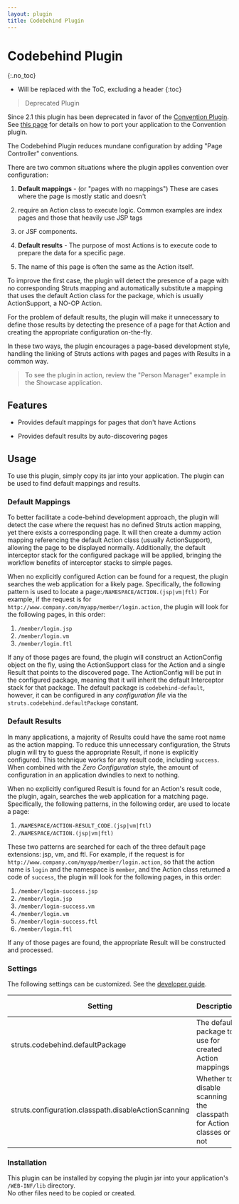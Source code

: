 ```yaml
---
layout: plugin
title: Codebehind Plugin
---
```


# Codebehind Plugin
{:.no_toc}

* Will be replaced with the ToC, excluding a header
{:toc}

> Deprecated Plugin

Since 2.1 this plugin has been deprecated in favor of the [Convention Plugin](../convention). See [this page](../convention/converting) 
for details on how to port your application to the Convention plugin.

The Codebehind Plugin reduces mundane configuration by adding "Page Controller" conventions.


There are two common situations where the plugin applies convention over configuration:

1. **Default mappings** - (or "pages with no mappings") These are cases where the page is mostly static and doesn't 
2. require an Action class to execute logic.  Common examples are index pages and those that heavily use JSP tags 
3. or JSF components.

4. **Default results** - The purpose of most Actions is to execute code to prepare the data for a specific page.
5. The name of this page is often the same as the Action itself.

To improve the first case, the plugin will detect the presence of a page with no corresponding Struts mapping 
and automatically substitute a mapping that uses the default Action class for the package, which is usually 
ActionSupport, a NO-OP Action.  

For the problem of default results, the plugin will make it unnecessary to define those results by detecting 
the presence of a page for that Action and creating the appropriate configuration on-the-fly. 

In these two ways, the plugin encourages a page-based development style, handling the linking of Struts actions 
with pages and pages with Results in a common way.

> To see the plugin in action, review the "Person Manager" example in the Showcase application.

## Features

+ Provides default mappings for pages that don't have Actions

+ Provides default results by auto-discovering pages

## Usage

To use this plugin, simply copy its jar into your application.  The plugin can be used to find default mappings 
and results.

### Default Mappings

To better facilitate a code-behind development approach, the plugin will detect the case where the request has 
no defined Struts action mapping, yet there exists a corresponding page.  It will then create a dummy action mapping referencing the default Action class (usually ActionSupport), allowing the page to be displayed normally.  Additionally, the default interceptor stack for the configured package will be applied, bringing the workflow benefits of interceptor stacks to simple pages.

When no explicitly configured Action can be found for a request, the plugin searches the web application for 
a likely page. Specifically, the following pattern is used to locate a page:`/NAMESPACE/ACTION.(jsp|vm|ftl)`
For example, if the request is for `http://www.company.com/myapp/member/login.action`, the plugin will look for 
the following pages, in this order: 

1. `/member/login.jsp`
2. `/member/login.vm`
3. `/member/login.ftl`

If any of those pages are found, the plugin will construct an ActionConfig object on the fly, using the ActionSupport 
class for the Action and a single Result that points to the discovered page.  The ActionConfig will be put in the configured
package, meaning that it will inherit the default Interceptor stack for that package.  The default package 
is `codebehind-default`, however, it can be configured in any _configuration file_  via the `struts.codebehind.defaultPackage`
constant.

### Default Results

In many applications, a majority of Results could have the same root name as the action mapping.  To reduce this 
unnecessary configuration, the Struts plugin will try to guess the appropriate Result, if none is explicitly configured.
This technique works for any result code, including `success`. When combined with the _Zero Configuration_  style,
the amount of configuration in an application dwindles to next to nothing.

When no explicitly configured Result is found for an Action's result code, the plugin, again, searches the web 
application for a matching page. Specifically, the following patterns, in the following order, are used to locate 
a page:

1. `/NAMESPACE/ACTION-RESULT_CODE.(jsp|vm|ftl)`
2. `/NAMESPACE/ACTION.(jsp|vm|ftl)`

These two patterns are searched for each of the three default page extensions: jsp, vm, and ftl.  For example, 
if the request is for `http://www.company.com/myapp/member/login.action`, so that the action name is `login` 
and the namespace is `member`, and the Action class returned a code of `success`, the plugin will look for 
the following pages, in this order: 

1. `/member/login-success.jsp`
2. `/member/login.jsp`
3. `/member/login-success.vm`
4. `/member/login.vm`
5. `/member/login-success.ftl`
6. `/member/login.ftl`

If any of those pages are found, the appropriate Result will be constructed and processed.

### Settings

The following settings can be customized.  See the [developer guide](/core-developers/configuration-files).

|Setting|Description|Default|Possible Values|
|-------|-----------|-------|---------------|
|struts.codebehind.defaultPackage|The default package to use for created Action mappings|codebehind-default|Any existing package name|
|struts.configuration.classpath.disableActionScanning|Whether to disable scanning the classpath for Action classes or not|false|true or false|

### Installation

This plugin can be installed by copying the plugin jar into your application's `/WEB-INF/lib` directory.  
No other files need to be copied or created.
